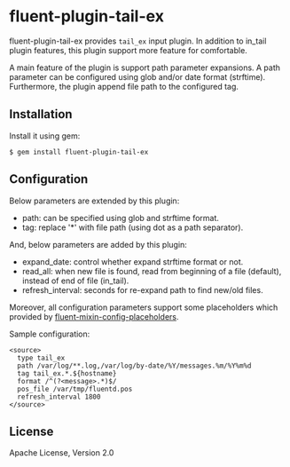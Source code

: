 # fluent-plugin-tail-ex

fluent-plugin-tail-ex provides `tail_ex` input plugin.
In addition to in_tail plugin features, this plugin support more feature for comfortable.

A main feature of the plugin is support path parameter expansions.
A path parameter can be configured using glob and/or date format (strftime).
Furthermore, the plugin append file path to the configured tag.

## Installation

Install it using gem:

    $ gem install fluent-plugin-tail-ex

## Configuration

Below parameters are extended by this plugin:

- path: can be specified using glob and strftime format.
- tag: replace '*' with file path (using dot as a path separator).

And, below parameters are added by this plugin:

- expand_date: control whether expand strftime format or not.
- read_all: when new file is found, read from beginning of a file (default), instead of end of file (in_tail).
- refresh_interval: seconds for re-expand path to find new/old files.

Moreover, all configuration parameters support some placeholders which provided by [fluent-mixin-config-placeholders](https://github.com/tagomoris/fluent-mixin-config-placeholders).

Sample configuration:

    <source>
      type tail_ex
      path /var/log/**.log,/var/log/by-date/%Y/messages.%m/%Y%m%d
      tag tail_ex.*.${hostname}
      format /^(?<message>.*)$/
      pos_file /var/tmp/fluentd.pos
      refresh_interval 1800
    </source>

## License

Apache License, Version 2.0
